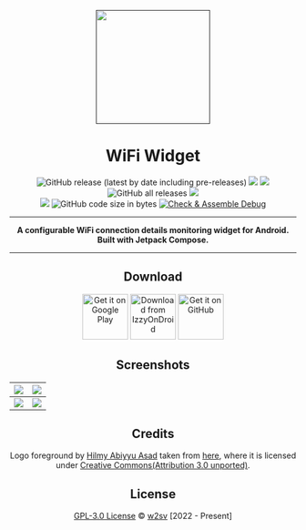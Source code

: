 <p align="center">
  <a href=""><img width="200" height="200" src="https://github.com/w2sv/WiFi-Widget/blob/main/app/src/main/res/mipmap-xxxhdpi/logo_round.png"></a>
</p>
<h1 align="center">WiFi Widget</h1>

<p align="center">
  <img alt="GitHub release (latest by date including pre-releases)" src="https://img.shields.io/github/v/release/w2sv/WiFi-Widget?include_prereleases"/>
  <img src="https://img.shields.io/endpoint?url=https://apt.izzysoft.de/fdroid/api/v1/shield/com.w2sv.wifiwidget"/>
  <img src="https://img.shields.io/endpoint?color=green&logo=google-play&logoColor=green&url=https%3A%2F%2Fplay.cuzi.workers.dev%2Fplay%3Fi%3Dcom.w2sv.wifiwidget%26l%3DPlay%2520Store%26m%3D%24version"/>
  
  <br>
  
  <img alt="GitHub all releases" src="https://img.shields.io/github/downloads/w2sv/WiFi-Widget/total">
  <img src="https://img.shields.io/endpoint?color=green&logo=google-play&logoColor=green&url=https%3A%2F%2Fplay.cuzi.workers.dev%2Fplay%3Fi%3Dcom.w2sv.wifiwidget%26l%3DDownloads%26m%3D%24totalinstalls"/>
  
  <br>
  
  <img src="https://img.shields.io/github/license/w2sv/WiFi-Widget">
  <img alt="GitHub code size in bytes" src="https://img.shields.io/github/languages/code-size/w2sv/WiFi-Widget">
  <a href="https://github.com/w2sv/WiFi-Widget/actions/workflows/workflow.yaml"><img alt="Check & Assemble Debug" src="https://github.com/w2sv/WiFi-Widget/actions/workflows/workflow.yaml/badge.svg"></a>
  
</p>

------

<p align="center">
<b> A configurable WiFi connection details monitoring widget for Android. Built with Jetpack
Compose.</b>
</p>

------

<h2 align="center">Download</h2>

<p align="center">
<a href="https://play.google.com/store/apps/details?id=com.w2sv.wifiwidget"><img alt="Get it on Google Play" src="https://play.google.com/intl/en_us/badges/images/generic/en_badge_web_generic.png" height="80"/></a>
<a href="https://apt.izzysoft.de/fdroid/index/apk/com.w2sv.wifiwidget"><img alt="Download from IzzyOnDroid" src="https://gitlab.com/IzzyOnDroid/repo/-/raw/master/assets/IzzyOnDroid.png" height="80"/></a>
<a href="https://github.com/w2sv/WiFi-Widget/releases/latest"><img alt="Get it on GitHub" src="https://github.com/machiav3lli/oandbackupx/blob/034b226cea5c1b30eb4f6a6f313e4dadcbb0ece4/badge_github.png" height="80"/></a>
</p>

<h2 align="center">Screenshots</h2>

| ![](https://github.com/w2sv/WiFi-Widget/blob/main/app/src/main/play/listings/en-US/graphics/phone-screenshots/1.jpg) | ![](https://github.com/w2sv/WiFi-Widget/blob/main/app/src/main/play/listings/en-US/graphics/phone-screenshots/2.jpg) |
|----------------------------------------------------------------------------------------------------------------------|----------------------------------------------------------------------------------------------------------------------|
| ![](https://github.com/w2sv/WiFi-Widget/blob/main/app/src/main/play/listings/en-US/graphics/phone-screenshots/3.jpg) | ![](https://github.com/w2sv/WiFi-Widget/blob/main/app/src/main/play/listings/en-US/graphics/phone-screenshots/4.jpg) |


<h2 align="center">Credits</h2>

<p align="center">
Logo foreground by <a href="https://freeicons.io/profile/75801">Hilmy Abiyyu Asad</a> taken
from <a href="https://freeicons.io/computer-devices-3/router-wifi-internet-hotspot-icon-487667#">here</a>,
where it is licensed
under <a href="https://creativecommons.org/licenses/by/3.0/">Creative Commons(Attribution 3.0 unported)</a>.
</p>

<h2 align="center">License</h2>

<p align="center">
<a href="https://github.com/w2sv/WiFi-Widget/blob/main/LICENSE">GPL-3.0 License</a> © <a href="https://github.com/w2sv">w2sv</a> [2022 - Present]
</p>
